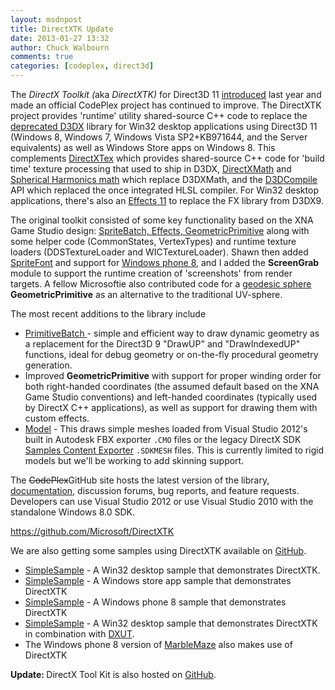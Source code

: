 ```yaml
---
layout: msdnpost
title: DirectXTK Update
date: 2013-01-27 13:32
author: Chuck Walbourn
comments: true
categories: [codeplex, direct3d]
---
```

The <em>DirectX Toolkit (</em>aka<em> DirectXTK)</em> for Direct3D 11 <a href="https://walbourn.github.io/directxtk/">introduced</a> last year and made an official CodePlex project has continued to improve. The DirectXTK project provides 'runtime' utility shared-source C++ code to replace the <a href="https://walbourn.github.io/where-is-the-directx-sdk/">deprecated D3DX</a> library for Win32 desktop applications using Direct3D 11 (Windows 8, Windows 7, Windows Vista SP2+KB971644, and the Server equivalents) as well as Windows Store apps on Windows 8. This complements <a href="https://walbourn.github.io/directxtex/">DirectXTex</a> which provides shared-source C++ code for 'build time' texture processing that used to ship in D3DX, <a href="https://walbourn.github.io/introducing-directxmath/">DirectXMath</a> and <a href="https://walbourn.github.io/spherical-harmonics-math/">Spherical Harmonics math</a> which replace D3DXMath, and the <a href="https://walbourn.github.io/hlsl-fxc-and-d3dcompile/">D3DCompile</a> API which replaced the once integrated HLSL compiler. For Win32 desktop applications, there's also an <a href="http://go.microsoft.com/fwlink/p/?LinkId=271568">Effects 11</a> to replace the FX library from D3DX9.
<!--more-->

The original toolkit consisted of some key functionality based on the XNA Game Studio design: <a href="http://www.shawnhargreaves.com/blog/spritebatch-and-basiceffect-for-c-direct3d-11.html">SpriteBatch, Effects, GeometricPrimitive</a> along with some helper code (CommonStates, VertexTypes) and runtime texture loaders (DDSTextureLoader and WICTextureLoader). Shawn then added <a href="http://www.shawnhargreaves.com/blog/directxtk-now-includes-spritefont.html">SpriteFont</a> and support for <a href="http://www.shawnhargreaves.com/blog/directx-tool-kit-now-supports-windows-phone-8.html">Windows phone 8</a>, and I added the <strong>ScreenGrab</strong> module to support the runtime creation of 'screenshots' from render targets. A fellow Microsoftie also contributed code for a <a href="http://www.shawnhargreaves.com/blog/directxtk-october-2012-release.html">geodesic sphere</a> <strong>GeometricPrimitive</strong> as an alternative to the traditional UV-sphere.

The most recent additions to the library include

<ul>
<li><a href="http://www.shawnhargreaves.com/blog/directxtk-primitivebatch-helper-makes-it-easy-to-draw-user-primitives-with-d3d11.html">PrimitiveBatch </a>- simple and efficient way to draw dynamic geometry as a replacement for the Direct3D 9 "DrawUP" and "DrawIndexedUP" functions, ideal for debug geometry or on-the-fly procedural geometry generation.</li>
<li>Improved <strong>GeometricPrimitive</strong> with support for proper winding order for both right-handed coordinates (the assumed default based on the XNA Game Studio conventions) and left-handed coordinates (typically used by DirectX C++ applications), as well as support for drawing them with custom effects.</li>
<li><a href="https://github.com/Microsoft/DirectXTK/wiki/Model">Model</a> - This draws simple meshes loaded from Visual Studio 2012's built in Autodesk FBX exporter <code>.CMO</code> files or the legacy DirectX SDK <a href="https://walbourn.github.io/samples-content-exporter-update/">Samples Content Exporter</a> <code>.SDKMESH</code> files. This is currently limited to rigid models but we'll be working to add skinning support.</li>
</ul>

The <strike>CodePlex</strike>GitHub site hosts the latest version of the library, <a href="https://github.com/Microsoft/DirectXTK/wiki">documentation</a>, discussion forums, bug reports, and feature requests. Developers can use Visual Studio 2012 or use Visual Studio 2010 with the standalone Windows 8.0 SDK.

<a href="https://github.com/Microsoft/DirectXTK">https://github.com/Microsoft/DirectXTK</a>

We are also getting some samples using DirectXTK available on <a href="https://github.com/walbourn/directxtk-samples">GitHub</a>.

<ul>
<li><a href="http://code.msdn.microsoft.com/DirectXTK-Simple-Win32-23db418a">SimpleSample</a> - A Win32 desktop sample that demonstrates DirectXTK.</li>
<li><a href="http://code.msdn.microsoft.com/DirectXTK-Simple-Sample-608bc274">SimpleSample</a> - A Windows store app sample that demonstrates DirectXTK</li>
<li><a href="http://code.msdn.microsoft.com/DirectXTK-Simple-Windows-80e6b591">SimpleSample</a> - A Windows phone 8 sample that demonstrates DirectXTK</li>
<li><a href="http://code.msdn.microsoft.com/DXUTDirectXTK-Simple-Win32-9cf797e9">SimpleSample</a> - A Win32 desktop sample that demonstrates DirectXTK in combination with <a href="https://walbourn.github.io/dxut-for-win32-desktop-update/">DXUT</a>.</li>
<li>The Windows phone 8 version of <a href="http://code.msdn.microsoft.com/Marble-Maze-sample-for-c9f3706b">MarbleMaze</a> also makes use of DirectXTK</li>
</ul>

<strong>Update: </strong>DirectX Tool Kit is also hosted on <a href="https://github.com/Microsoft/DirectXTK">GitHub</a>.
